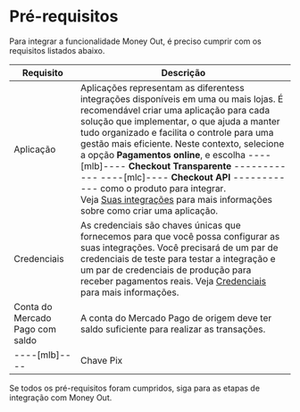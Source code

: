 # Pré-requisitos

Para integrar a funcionalidade Money Out, é preciso cumprir com os requisitos listados abaixo.

| Requisito | Descrição |
|---|---|
| Aplicação | Aplicações representam as diferentess integrações disponíveis em uma ou mais lojas. É recomendável criar uma aplicação para cada solução que implementar, o que ajuda a manter tudo organizado e facilita o controle para uma gestão mais eficiente. Neste contexto, selecione a opção **Pagamentos online**, e escolha ----[mlb]---- **Checkout Transparente** ------------ ----[mlc]---- **Checkout API** ------------ como o produto para integrar. <br>Veja [Suas integrações](/developers/pt/docs/checkout-api/additional-content/your-integrations/introduction) para mais informações sobre como criar uma aplicação. |
| Credenciais | As credenciais são chaves únicas que fornecemos para que você possa configurar as suas integrações. Você precisará de um par de credenciais de teste para testar a integração e um par de credenciais de produção para receber pagamentos reais. Veja [Credenciais](/developers/pt/docs/checkout-api/additional-content/your-integrations/credentials) para mais informações. |
| Conta do Mercado Pago com saldo | A conta do Mercado Pago de origem deve ter saldo suficiente para realizar as transações. |
----[mlb]---- | Chave Pix | Para integrar o Money Out, é necessário ter as chaves Pix cadastradas. Caso ainda não tenha, [clique aquí](https://www.youtube.com/watch?v=60tApKYVnkA) para mais informações sobre como cadastrá-las. | ------------

Se todos os pré-requisitos foram cumpridos, siga para as etapas de integração com Money Out.